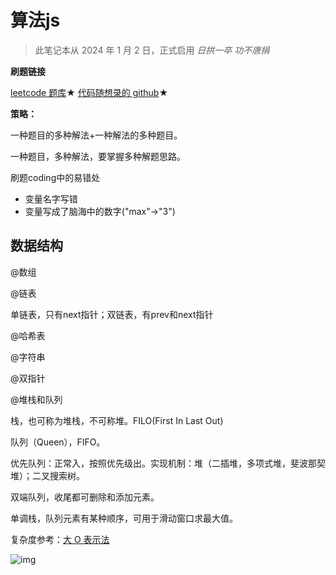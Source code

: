 # 算法js

> 此笔记本从 2024 年 1 月 2 日，正式启用
> <i>日拱一卒 功不唐捐</i>

**刷题链接**

[leetcode 题库](https://leetcode.cn/problemset/)★ [代码随想录的 github](https://github.com/youngyangyang04/leetcode-master/tree/master)★



**策略：**

一种题目的多种解法+一种解法的多种题目。

一种题目，多种解法，要掌握多种解题思路。



刷题coding中的易错处

- 变量名字写错
- 变量写成了脑海中的数字("max"->"3")



## 数据结构

@数组



@链表

单链表，只有next指针；双链表，有prev和next指针



@哈希表



@字符串



@双指针



@堆栈和队列

栈，也可称为堆栈，不可称堆。FILO(First In Last Out)

队列（Queen），FIFO。

优先队列：正常入，按照优先级出。实现机制：堆（二插堆，多项式堆，斐波那契堆）；二叉搜索树。

双端队列，收尾都可删除和添加元素。

单调栈，队列元素有某种顺序，可用于滑动窗口求最大值。





复杂度参考：[大 O 表示法](https://www.bigocheatsheet.com/)

![img](https://www.bigocheatsheet.com/img/big-o-cheat-sheet-poster.png)


